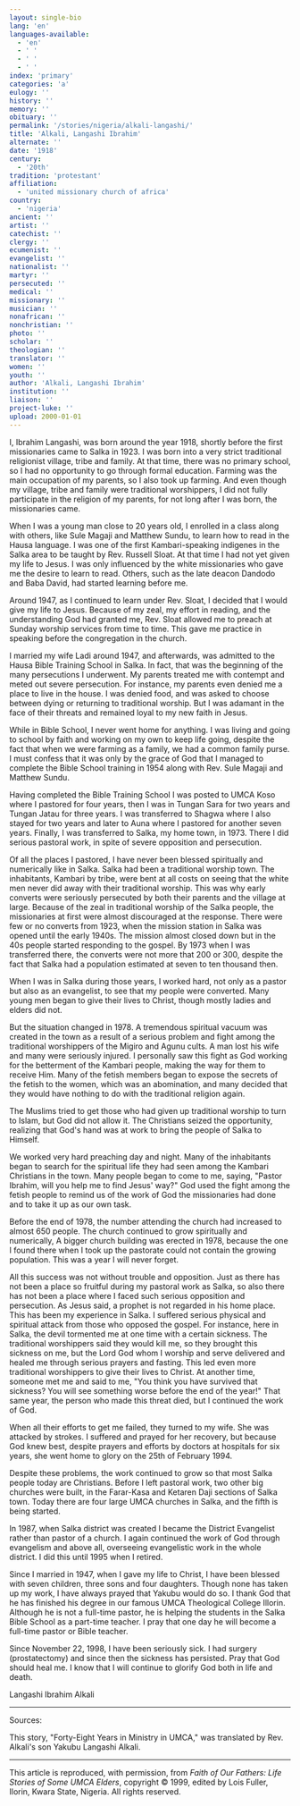 ```yaml
---
layout: single-bio
lang: 'en'
languages-available:
  - 'en'
  - ' '
  - ' '
  - ' '
index: 'primary'
categories: 'a'
eulogy: ''
history: ''
memory: ''
obituary: ''
permalink: '/stories/nigeria/alkali-langashi/'
title: 'Alkali, Langashi Ibrahim'
alternate: ''
date: '1918'
century:
  - '20th'
tradition: 'protestant'
affiliation:
  - 'united missionary church of africa'
country:
  - 'nigeria'
ancient: ''
artist: ''
catechist: ''
clergy: ''
ecumenist: ''
evangelist: ''
nationalist: ''
martyr: ''
persecuted: ''
medical: ''
missionary: ''
musician: ''
nonafrican: ''
nonchristian: ''
photo: ''
scholar: ''
theologian: ''
translator: ''
women: ''
youth: ''
author: 'Alkali, Langashi Ibrahim'
institution: ''
liaison: ''
project-luke: ''
upload: 2000-01-01
---
```



I, Ibrahim Langashi, was born around the year 1918, shortly before the first missionaries came to Salka in 1923.  I was born into a very strict traditional religionist village, tribe and family.  At that time, there was no primary school, so I had no opportunity to go through formal education.  Farming was the main occupation of my parents, so I also took up farming.  And even though my village, tribe and family were traditional worshippers, I did not fully participate in the religion of my parents, for not long after I was born, the missionaries came.

When I was a young man close to 20 years old, I enrolled in a class along with others, like Sule Magaji and Matthew Sundu, to learn how to read in the Hausa language.  I was one of the first Kambari-speaking indigenes in the Salka area to be taught by Rev. Russell Sloat.  At that time I had not yet given my life to Jesus.  I was only influenced by the white missionaries who gave me the desire to learn to read.  Others, such as the late deacon Dandodo and Baba David, had started learning before me.

Around 1947, as I continued to learn under Rev. Sloat, I decided that I would give my life to Jesus.  Because of my zeal, my effort in reading, and the understanding God had granted me, Rev. Sloat allowed me to preach at Sunday worship services from time to time.  This gave me practice in speaking before the congregation in the church.

I married my wife Ladi around 1947, and afterwards, was admitted to the Hausa Bible Training School in Salka.  In fact, that was the beginning of the many persecutions I underwent.  My parents treated me with contempt and meted out severe persecution.  For instance, my parents even denied me a place to live in the house.  I was denied food, and was asked to choose between dying or returning to traditional worship.  But I was adamant in the face of their threats and remained loyal to my new faith in Jesus.

While in Bible School, I never went home for anything.  I was living and going to school by faith and working on my own to keep life going, despite the fact that when we were farming as a family, we had a common family purse.  I must confess that it was only by the grace of God that I managed to complete the Bible School training in 1954 along with Rev. Sule Magaji and Matthew Sundu.

Having completed the Bible Training School I was posted to UMCA Koso where I pastored for four years, then I was in Tungan Sara for two years and Tungan Jatau for three years.  I was transferred to Shagwa where I also stayed for two years and later to Auna where I pastored for another seven years.  Finally, I was transferred to Salka, my home town, in 1973.  There I did serious pastoral work, in spite of severe opposition and persecution.

Of all the places I pastored, I have never been blessed spiritually and numerically like in Salka.  Salka had been a traditional worship town.  The inhabitants, Kambari by tribe, were bent at all costs on seeing that the white men never did away with their traditional worship.  This was why early converts were seriously persecuted by both their parents and the village at large.  Because of the zeal in traditional worship of the Salka people, the missionaries at first were almost discouraged at the response.  There were few or no converts from 1923, when the mission station in Salka was opened until the early 1940s.  The mission almost closed down but in the 40s people started responding to the gospel.  By 1973 when I was transferred there, the converts were not more that 200 or 300, despite the fact that Salka had a population estimated at seven to ten thousand then.

When I was in Salka during those years, I worked hard, not only as a pastor but also as an evangelist, to see that my people were converted.  Many young men began to give their lives to Christ, though mostly ladies and elders did not.

But the situation changed in 1978.  A tremendous spiritual vacuum was created in the town as a result of a serious problem and fight among the traditional worshippers of the Migiro and Agunu cults.  A man lost his wife and many were seriously injured.  I personally saw this fight as God working for the betterment of the Kambari people, making the way for them to receive Him.  Many of the fetish members began to expose the secrets of the fetish to the women, which was an abomination, and many decided that they would have nothing to do with the traditional religion again.

The Muslims tried to get those who had given up traditional worship to turn to Islam, but God did not allow it.  The Christians seized the opportunity, realizing that God's hand was at work to bring the people of Salka to Himself.

We worked very hard preaching day and night.  Many of the inhabitants began to search for the spiritual life they had seen among the Kambari Christians in the town.  Many people began to come to me, saying, "Pastor Ibrahim, will you help me to find Jesus' way?"  God used the fight among the fetish people to remind us of the work of God the missionaries had done and to take it up as our own task.

Before the end of 1978, the number attending the church had increased to almost 650 people.  The church continued to grow spiritually and numerically, A bigger church building was erected in 1978, because the one I found there when I took up the pastorate could not contain the growing population.  This was a year I will never forget.

All this success was not without trouble and opposition.  Just as there has not been a place so fruitful during my pastoral work as Salka, so also there has not been a place where I faced such serious opposition and persecution.  As Jesus said, a prophet is not regarded in his home place.  This has been my experience in Salka.  I suffered serious physical and spiritual attack from those who opposed the gospel.  For instance, here in Salka, the devil tormented me at one time with a certain sickness.  The traditional worshippers said they would kill me, so they brought this sickness on me, but the Lord God whom I worship and serve delivered and healed me through serious prayers and fasting.  This led even more traditional worshippers to give their lives to Christ.  At another time, someone met me and said to me, "You think you have survived that sickness?  You will see something worse before the end of the year!"  That same year, the person who made this threat died, but I continued the work of God.

When all their efforts to get me failed, they turned to my wife. She was attacked by strokes.  I suffered and prayed for her recovery, but because God knew best, despite prayers and efforts by doctors at hospitals for six years, she went home to glory on the 25th of February 1994.

Despite these problems, the work continued to grow so that most Salka people today are Christians.  Before I left pastoral work, two other big churches were built, in the Farar-Kasa and Ketaren Daji sections of Salka town.  Today there are four large UMCA churches in Salka, and the fifth is being started.

In 1987, when Salka district was created I became the District Evangelist rather than pastor of a church.  I again continued the work of God through evangelism and above all, overseeing evangelistic work in the whole district.  I did this until 1995 when I retired.

Since I married in 1947, when I gave my life to Christ, I have been blessed with seven children, three sons and four daughters.  Though none has taken up my work, I have always prayed that Yakubu would do so.  I thank God that he has finished his degree in our famous UMCA Theological College Illorin.  Although he is not a full-time pastor, he is helping the students in the Salka Bible School as a part-time teacher.  I pray that one day he will become a full-time pastor or Bible teacher.

Since November 22, 1998, I have been seriously sick.  I had surgery (prostatectomy) and since then the sickness has persisted.  Pray that God should heal me.  I know that I will continue to glorify God both in life and death.

Langashi Ibrahim Alkali

---

Sources:

This story, "Forty-Eight Years in Ministry in UMCA," was translated by Rev. Alkali's son Yakubu Langashi Alkali.

---

This article is reproduced, with permission, from *Faith of Our Fathers: Life Stories of Some UMCA Elders*, copyright &copy; 1999, edited by Lois Fuller, Ilorin, Kwara State, Nigeria.  All rights reserved.